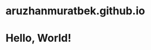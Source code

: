 # aruzhanmuratbek.github.io
<!DOCTYPE html>
<html lang="en">
	<head>
		<meta charset="UTF-8">
		<title>My Website</title>
	</head>
	<body>
		<h1>Hello, World!</h1>
	</body>
</html>
